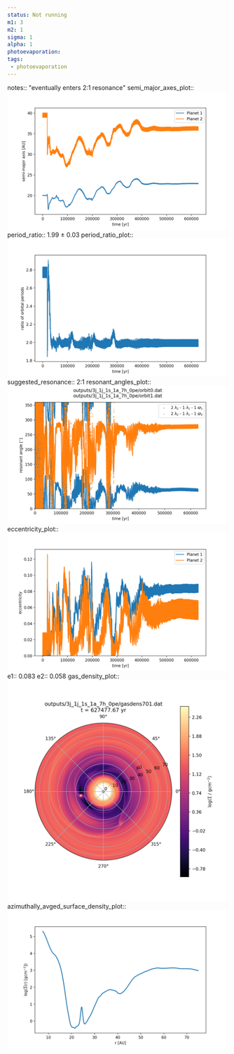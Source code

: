 ```yaml
---
status: Not running
m1: 3
m2: 1
sigma: 1
alpha: 1
photoevaporation: 
tags:
 - photoevaporation
---
```


notes:: "eventually enters 2:1 resonance"
semi_major_axes_plot:: ![semi_major_axes_3j_1j_1s_1a_7h_0pe.png](plots/semi_major_axes/semi_major_axes_3j_1j_1s_1a_7h_0pe.png)
period_ratio:: 1.99 ± 0.03
period_ratio_plot:: ![period_ratio_3j_1j_1s_1a_7h_0pe.png](plots/period_ratio/period_ratio_3j_1j_1s_1a_7h_0pe.png)
suggested_resonance:: 2:1
resonant_angles_plot:: ![resonant_angles_3j_1j_1s_1a_7h_0pe.png](plots/resonant_angles/resonant_angles_3j_1j_1s_1a_7h_0pe.png)
eccentricity_plot:: ![eccentricity_3j_1j_1s_1a_7h_0pe.png](plots/eccentricity/eccentricity_3j_1j_1s_1a_7h_0pe.png)
e1:: 0.083
e2:: 0.058
gas_density_plot:: ![gas_density_3j_1j_1s_1a_7h_0pe.png](plots/gas_density/gas_density_3j_1j_1s_1a_7h_0pe.png)
azimuthally_avged_surface_density_plot:: ![azimuthally_avged_surface_density_3j_1j_1s_1a_7h_0pe.png](plots/azimuthally_avged_surface_density/azimuthally_avged_surface_density_3j_1j_1s_1a_7h_0pe.png)
